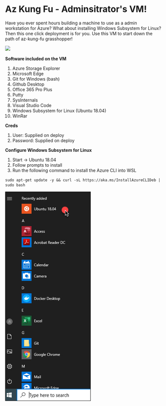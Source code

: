 # Az Kung Fu - Adminsitrator's VM!
Have you ever spent hours building a machine to use as a admin workstation for Azure?   What about installing Windows Subsystem for Linux?  Then this one click deployment is for you.  Use this VM to start down the path of az-kung-fu grasshopper!

<a href="https://portal.azure.com/#create/Microsoft.Template/uri/https%3A%2F%2Fraw.githubusercontent.com%2Fbuild5nines%2Faz-kung-fu%2Fsprint1%2Faz-kung-fu-vm%2Fazure-deploy.json" target="_blank">
    <img src="http://azuredeploy.net/deploybutton.png"/>
</a>

**Software included on the VM**

1. Azure Storage Explorer
1. Microsoft Edge
1. Git for Windows (bash)
1. Github Desktop
1. Office 365 Pro Plus
1. Putty
1. SysInternals
1. Visual Studio Code
1. Windows Subsystem for Linux (Ubuntu 18.04)
1. WinRar

**Creds**
1. User: Supplied on deploy
1. Password: Supplied on deploy


**Configure Windows Subsystem for Linux**
1. Start -> Ubuntu 18.04
1. Follow prompts to install
1. Run the following command to install the Azure CLI into WSL

```
sudo apt-get update -y && curl -sL https://aka.ms/InstallAzureCLIDeb | sudo bash
```

![alt text](https://github.com/deltadan/azure-admin-vm/blob/master/media/wsl.jpg "Configure Ubuntu for Windows")
